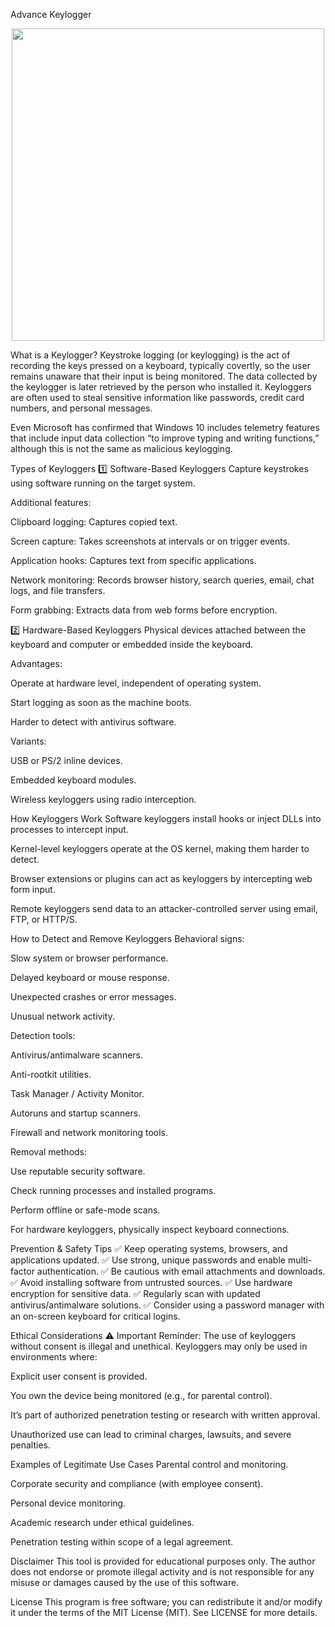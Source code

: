 Advance Keylogger
<p align="center"> <img src="https://cdn.discordapp.com/attachments/787260295860191254/1005556601823952946/logo.png" width=500/> </p>
What is a Keylogger?
Keystroke logging (or keylogging) is the act of recording the keys pressed on a keyboard, typically covertly, so the user remains unaware that their input is being monitored. The data collected by the keylogger is later retrieved by the person who installed it. Keyloggers are often used to steal sensitive information like passwords, credit card numbers, and personal messages.

Even Microsoft has confirmed that Windows 10 includes telemetry features that include input data collection “to improve typing and writing functions,” although this is not the same as malicious keylogging.

Types of Keyloggers
1️⃣ Software-Based Keyloggers
Capture keystrokes using software running on the target system.

Additional features:

Clipboard logging: Captures copied text.

Screen capture: Takes screenshots at intervals or on trigger events.

Application hooks: Captures text from specific applications.

Network monitoring: Records browser history, search queries, email, chat logs, and file transfers.

Form grabbing: Extracts data from web forms before encryption.

2️⃣ Hardware-Based Keyloggers
Physical devices attached between the keyboard and computer or embedded inside the keyboard.

Advantages:

Operate at hardware level, independent of operating system.

Start logging as soon as the machine boots.

Harder to detect with antivirus software.

Variants:

USB or PS/2 inline devices.

Embedded keyboard modules.

Wireless keyloggers using radio interception.

How Keyloggers Work
Software keyloggers install hooks or inject DLLs into processes to intercept input.

Kernel-level keyloggers operate at the OS kernel, making them harder to detect.

Browser extensions or plugins can act as keyloggers by intercepting web form input.

Remote keyloggers send data to an attacker-controlled server using email, FTP, or HTTP/S.

How to Detect and Remove Keyloggers
Behavioral signs:

Slow system or browser performance.

Delayed keyboard or mouse response.

Unexpected crashes or error messages.

Unusual network activity.

Detection tools:

Antivirus/antimalware scanners.

Anti-rootkit utilities.

Task Manager / Activity Monitor.

Autoruns and startup scanners.

Firewall and network monitoring tools.

Removal methods:

Use reputable security software.

Check running processes and installed programs.

Perform offline or safe-mode scans.

For hardware keyloggers, physically inspect keyboard connections.

Prevention & Safety Tips
✅ Keep operating systems, browsers, and applications updated.
✅ Use strong, unique passwords and enable multi-factor authentication.
✅ Be cautious with email attachments and downloads.
✅ Avoid installing software from untrusted sources.
✅ Use hardware encryption for sensitive data.
✅ Regularly scan with updated antivirus/antimalware solutions.
✅ Consider using a password manager with an on-screen keyboard for critical logins.

Ethical Considerations
⚠ Important Reminder:
The use of keyloggers without consent is illegal and unethical. Keyloggers may only be used in environments where:

Explicit user consent is provided.

You own the device being monitored (e.g., for parental control).

It’s part of authorized penetration testing or research with written approval.

Unauthorized use can lead to criminal charges, lawsuits, and severe penalties.

Examples of Legitimate Use Cases
Parental control and monitoring.

Corporate security and compliance (with employee consent).

Personal device monitoring.

Academic research under ethical guidelines.

Penetration testing within scope of a legal agreement.

Disclaimer
This tool is provided for educational purposes only. The author does not endorse or promote illegal activity and is not responsible for any misuse or damages caused by the use of this software.

License
This program is free software; you can redistribute it and/or modify it under the terms of the MIT License (MIT). See LICENSE for more details.

